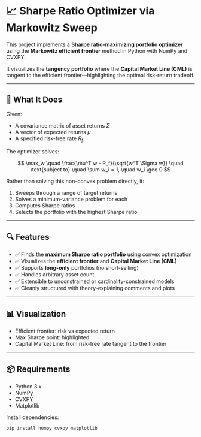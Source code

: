 # 📈 Sharpe Ratio Optimizer via Markowitz Sweep

This project implements a **Sharpe ratio-maximizing portfolio optimizer** using the **Markowitz efficient frontier** method in Python with NumPy and CVXPY.

It visualizes the **tangency portfolio** where the **Capital Market Line (CML)** is tangent to the efficient frontier—highlighting the optimal risk-return tradeoff.

---

## 🧠 What It Does

Given:
- A covariance matrix of asset returns $\Sigma$
- A vector of expected returns $\mu$
- A specified risk-free rate $R_f$

The optimizer solves:

$$
\max_w \quad \frac{\mu^T w - R_f}{\sqrt{w^T \Sigma w}} \quad \text{subject to} \quad \sum w_i = 1, \quad w_i \geq 0
$$

Rather than solving this non-convex problem directly, it:
1. Sweeps through a range of target returns
2. Solves a minimum-variance problem for each
3. Computes Sharpe ratios
4. Selects the portfolio with the highest Sharpe ratio

---

## 🔍 Features

- ✅ Finds the **maximum Sharpe ratio portfolio** using convex optimization
- ✅ Visualizes the **efficient frontier** and **Capital Market Line (CML)**
- ✅ Supports **long-only** portfolios (no short-selling)
- ✅ Handles arbitrary asset count
- ✅ Extensible to unconstrained or cardinality-constrained models
- ✅ Cleanly structured with theory-explaining comments and plots

---

## 📊 Visualization

- Efficient frontier: risk vs expected return
- Max Sharpe point: highlighted
- Capital Market Line: from risk-free rate tangent to the frontier

---

## 📦 Requirements

- Python 3.x
- NumPy
- CVXPY
- Matplotlib

Install dependencies:

```bash
pip install numpy cvxpy matplotlib
